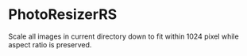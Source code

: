 # PhotoResizerRS
Scale all images in current directory down to fit within 1024 pixel while aspect ratio is preserved.
